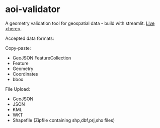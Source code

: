 # aoi-validator

A geometry validation tool for geospatial data - build with streamlit. [Live >here<](https://share.streamlit.io/chrieke/aoi-validator/main/app/aoi_validator.py).

Accepted data formats:

Copy-paste:
- GeoJSON FeatureCollection 
- Feature 
- Geometry
- Coordinates
- bbox

File Upload:
- GeoJSON
- JSON
- KML
- WKT
- Shapefile (Zipfile containing shp,dbf,prj,shx files)